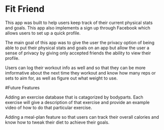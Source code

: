 # Fit Friend

This app was built to help users keep track of their current physical stats and goals. 
This app also implements a sign up through Facebook which allows users to set up a quick profile. 

The main goal of this app was to give the user the privacy option of being able to put their physical stats and goals on an app but allow the user a sense of privacy by giving only accepted friends the ability to view their profile.

Users can log their workout info as well and so that they can be more imformative about the next time they workout and know how many reps or sets to aim for, as well as figure out what weight to use.

#Future Features

Adding an exercise database that is catagorized by bodyparts. Each exercise will give a description of that exercise and provide an example video of how to do that particular exercise.

Adding a meal-plan feature so that users can track their overall calories and know how to tweak their diet to achieve their goals.
